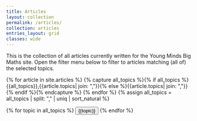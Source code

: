```yaml
---
title: Articles
layout: collection
permalink: /articles/
collection: articles
entries_layout: grid
classes: wide
---
```

This is the collection of all articles currently written for the Young Minds Big Maths site. Open the filter menu below to filter to articles matching (all of) the selected topics.
<!-- This category filter menu is JS based, and so is hidden if JS is disabled -->
{% for article in site.articles %}
  {% capture all_topics %}{% if all_topics %}{{all_topics}},{{article.topics| join: ","}}{% else %}{{article.topics| join: ","}}{% endif %}{% endcapture %}
{% endfor %}
{% assign all_topics = all_topics | split: "," | uniq | sort_natural  %}
<div class="topicFilterMenu">
  <button id="topicFilter" onclick="displayMenu(this)" style="display:none">Topic Filter</button>
  <div class="topics menuHidden">
	{% for topic in all_topics %}
	<button onclick="toggleTopic(this,'{{topic}}')" class="buttonHidden">{{topic}}</button>
	{% endfor %}
  </div>
</div>